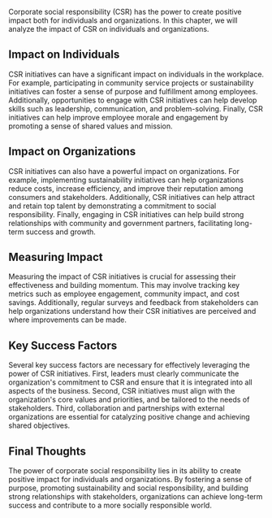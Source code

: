 
Corporate social responsibility (CSR) has the power to create positive impact both for individuals and organizations. In this chapter, we will analyze the impact of CSR on individuals and organizations.

Impact on Individuals
---------------------

CSR initiatives can have a significant impact on individuals in the workplace. For example, participating in community service projects or sustainability initiatives can foster a sense of purpose and fulfillment among employees. Additionally, opportunities to engage with CSR initiatives can help develop skills such as leadership, communication, and problem-solving. Finally, CSR initiatives can help improve employee morale and engagement by promoting a sense of shared values and mission.

Impact on Organizations
-----------------------

CSR initiatives can also have a powerful impact on organizations. For example, implementing sustainability initiatives can help organizations reduce costs, increase efficiency, and improve their reputation among consumers and stakeholders. Additionally, CSR initiatives can help attract and retain top talent by demonstrating a commitment to social responsibility. Finally, engaging in CSR initiatives can help build strong relationships with community and government partners, facilitating long-term success and growth.

Measuring Impact
----------------

Measuring the impact of CSR initiatives is crucial for assessing their effectiveness and building momentum. This may involve tracking key metrics such as employee engagement, community impact, and cost savings. Additionally, regular surveys and feedback from stakeholders can help organizations understand how their CSR initiatives are perceived and where improvements can be made.

Key Success Factors
-------------------

Several key success factors are necessary for effectively leveraging the power of CSR initiatives. First, leaders must clearly communicate the organization's commitment to CSR and ensure that it is integrated into all aspects of the business. Second, CSR initiatives must align with the organization's core values and priorities, and be tailored to the needs of stakeholders. Third, collaboration and partnerships with external organizations are essential for catalyzing positive change and achieving shared objectives.

Final Thoughts
--------------

The power of corporate social responsibility lies in its ability to create positive impact for individuals and organizations. By fostering a sense of purpose, promoting sustainability and social responsibility, and building strong relationships with stakeholders, organizations can achieve long-term success and contribute to a more socially responsible world.
